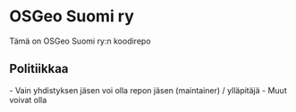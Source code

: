 # OSGeo Suomi ry

Tämä on OSGeo Suomi ry:n koodirepo

## Politiikkaa
<kesken>
- Vain yhdistyksen jäsen voi olla repon jäsen (maintainer) / ylläpitäjä
- Muut voivat olla 

<!--

**Here are some ideas to get you started:**

🙋‍♀️ A short introduction - what is your organization all about?
🌈 Contribution guidelines - how can the community get involved?
👩‍💻 Useful resources - where can the community find your docs? Is there anything else the community should know?
🍿 Fun facts - what does your team eat for breakfast?
🧙 Remember, you can do mighty things with the power of [Markdown](https://docs.github.com/github/writing-on-github/getting-started-with-writing-and-formatting-on-github/basic-writing-and-formatting-syntax)
-->

